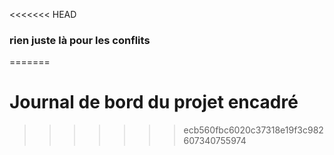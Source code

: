 <<<<<<< HEAD
### rien juste là pour les conflits
=======
# Journal de bord du projet encadré
>>>>>>> ecb560fbc6020c37318e19f3c982607340755974
